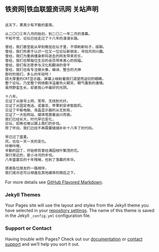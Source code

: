 ## 铁资网|铁血联盟资讯网 关站声明

```markdown

这天下，果真少有不散的宴席。

从二〇〇三年八月的始创，到二〇二一年二月的落幕。
不知不觉，论坛已经走过了十八年的漫漫长路。

曾经，我们甚至能从早到晚挂在坛子里，不停刷新帖子，版聊。
曾经，我们热衷于认识一位又一位论坛新朋友，寻找共同兴趣。
曾经，我们为重病缠身即将逝去的网友带来欢乐，
曾经，我们也帮每位生日的会员带来衷心的祝福。
曾经，我们有志愿参与汉化和翻译的骨干
曾经，我们也有专注做头像、编译、整合的大神
那时的我们，多么的年轻呵！
硕大厚重的CRT显示器，屏幕上映射着我们渴望而迫切的眼睛。
整个论坛，乃至整个网络都洋溢着热火朝天、朝气蓬勃的激情。
虽然野蛮生长，却是我心中最好的光阴。

十八年。
见证了从拨号上网、宽带、无线到光纤。
见证了从固定电话、诺基亚、苹果到安卓智能机。
见证了平板电脑、液晶显示器的从无到有，
见证了一大批网站、媒体喧嚣着由兴而衰。
我们已经长大，时代早已变化，
论坛，却再也难以跟上我们的步伐。
除了怀旧，我们已经不再需要缝缝补补十八年了的代码。

早已过了盛夏。
风，也在一天一天的变化。
咔嚓咔嚓，
辛勤的园丁，开始修剪曾经满园枝叶繁茂的花。
渐行渐近的，是小冰河的步伐。
八年盛宴后的十年残喘，也到了落幕的年华。

感谢各位朋友的一路相伴，
我们或许还可以相逢在其他媒体的荫庇之下。

```

For more details see [GitHub Flavored Markdown](https://guides.github.com/features/mastering-markdown/).

### Jekyll Themes

Your Pages site will use the layout and styles from the Jekyll theme you have selected in your [repository settings](https://github.com/Lejardo/lejardo.github.io/settings). The name of this theme is saved in the Jekyll `_config.yml` configuration file.

### Support or Contact

Having trouble with Pages? Check out our [documentation](https://docs.github.com/categories/github-pages-basics/) or [contact support](https://support.github.com/contact) and we’ll help you sort it out.
